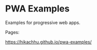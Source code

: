 # PWA Examples

Examples for progressive web apps.

Pages:

https://hikachhu.github.io/pwa-examples/
